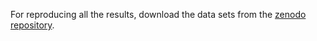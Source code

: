 
For reproducing all the results, download the data sets from the 
[zenodo repository](https://doi.org/10.5281/zenodo.10689554).
